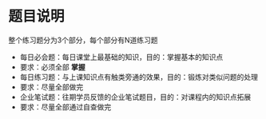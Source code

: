 # 题目说明

整个练习题分为3个部分，每个部分有N道练习题

* 每日必会题：每日课堂上最基础的知识，目的：掌握基本的知识点
 * 要求：必须全部 **掌握**
* 每日练习题：与上课知识点有触类旁通的效果，目的：锻炼对类似问题的处理
 * 要求：尽量全部做完
* 企业笔试题：往期学员反馈的企业笔试题目，目的：对课程内的知识点拓展
* 要求：尽量全部通过自查做完